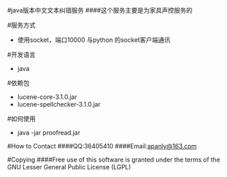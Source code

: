#java版本中文文本纠错服务
####这个服务主要是为家具声控服务的

#服务方式
* 使用socket，端口10000 与python 的socket客户端通讯


#开发语言
* java

#依赖包
* lucene-core-3.1.0.jar 
* lucene-spellchecker-3.1.0.jar

#如何使用
* java -jar proofread.jar

#How to Contact
####QQ:36405410
####Email:apanly@163.com

#Copying
####Free use of this software is granted under the terms of the GNU Lesser General Public License (LGPL)
